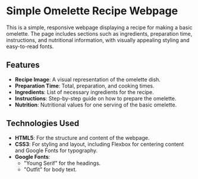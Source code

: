 # Simple Omelette Recipe Webpage

This is a simple, responsive webpage displaying a recipe for making a basic omelette. The page includes sections such as ingredients, preparation time, instructions, and nutritional information, with visually appealing styling and easy-to-read fonts.

## Features
- **Recipe Image**: A visual representation of the omelette dish.
- **Preparation Time**: Total, preparation, and cooking times.
- **Ingredients**: List of necessary ingredients for the recipe.
- **Instructions**: Step-by-step guide on how to prepare the omelette.
- **Nutrition**: Nutritional values for one serving of the basic omelette.

## Technologies Used
- **HTML5**: For the structure and content of the webpage.
- **CSS3**: For styling and layout, including Flexbox for centering content and Google Fonts for typography.
- **Google Fonts**: 
  - "Young Serif" for the headings.
  - "Outfit" for body text.



